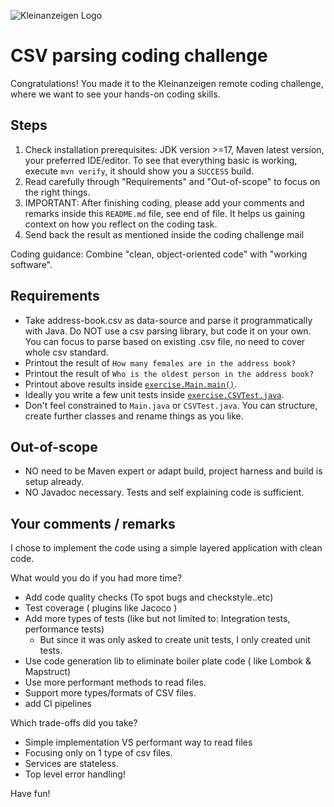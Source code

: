 ![Kleinanzeigen Logo](https://www.kleinanzeigen.de/static/img/common/logo/logo-kleinanzeigen-402x80.png)
# CSV parsing coding challenge

Congratulations! You made it to the Kleinanzeigen remote coding challenge, 
where we want to see your hands-on coding skills.


## Steps

1. Check installation prerequisites: JDK version >=17, Maven latest version, your preferred IDE/editor. To see that everything basic is working, execute `mvn verify`, it should show you a `SUCCESS` build.
2. Read carefully through "Requirements" and "Out-of-scope" to focus on the right things.
3. IMPORTANT: After finishing coding, please add your comments and remarks inside this `README.md` file, see end of file. It helps us gaining context on how you reflect on the coding task.
4. Send back the result as mentioned inside the coding challenge mail

Coding guidance: Combine "clean, object-oriented code" with "working software".


##  Requirements

* Take address-book.csv as data-source and parse it programmatically with Java. Do NOT use a csv parsing library, but code it on your own. You can focus to parse based on existing .csv file, no need to cover whole csv standard.
* Printout the result of `How many females are in the address book?`
* Printout the result of `Who is the oldest person in the address book?`
* Printout above results inside [`exercise.Main.main()`](/src/main/java/exercise/Main.java).
* Ideally you write a few unit tests inside [`exercise.CSVTest.java`](/src/test/java/excercise/CSVTest.java).
* Don't feel constrained to `Main.java` or `CSVTest.java`. You can structure, create further classes and rename things as you like. 


## Out-of-scope

* NO need to be Maven expert or adapt build, project harness and build is setup already.
* NO Javadoc necessary. Tests and self explaining code is sufficient.


## Your comments / remarks

I chose to implement the code using a simple layered application with clean code.

What would you do if you had more time? 
- Add code quality checks (To spot bugs and checkstyle..etc)
- Test coverage ( plugins like Jacoco )
- Add more types of tests (like but not limited to: Integration tests, performance tests)
  - But since it was only asked to create unit tests, I only created unit tests.
- Use code generation lib to eliminate boiler plate code ( like Lombok & Mapstruct)
- Use more performant methods to read files.
- Support more types/formats of CSV files.
- add CI pipelines

Which trade-offs did you take?

* Simple implementation VS performant way to read files
* Focusing only on 1 type of csv files.
* Services are stateless.
* Top level error handling!


Have fun!
